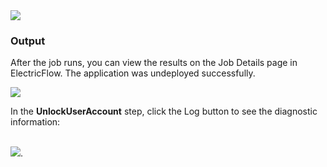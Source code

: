 <img src="../../plugins/EC-WebLogic/images/UnlockUserAccount/EC-WLSUnlockUserAccountStatus2.png" />
<br />

<h3>Output</h3>
<p>After the job runs, you can view the results on the Job Details page in ElectricFlow. The application was undeployed
successfully.</p>
<img src="../../plugins/EC-WebLogic/images/UnlockUserAccount/EC-WLSUnlockUserAccountStatus3.png" />
<p>In the <b>UnlockUserAccount</b> step, click the Log button to see the diagnostic information:</p>
<br />
<img src="../../plugins/EC-WebLogic/images/UnlockUserAccount/EC-WLSUnlockUserAccountStatus4.png" />.
